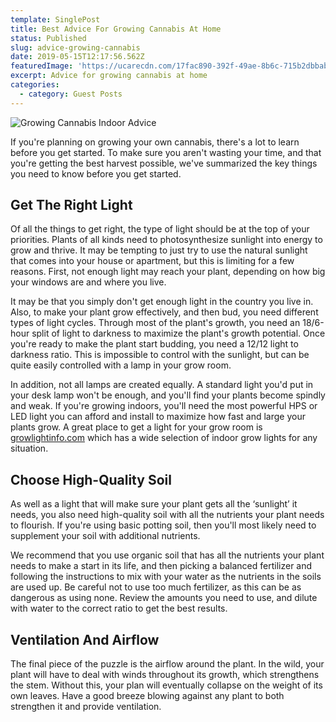 ```yaml
---
template: SinglePost
title: Best Advice For Growing Cannabis At Home
status: Published
slug: advice-growing-cannabis
date: 2019-05-15T12:17:56.562Z
featuredImage: 'https://ucarecdn.com/17fac890-392f-49ae-8b6c-715b2dbbaba5/'
excerpt: Advice for growing cannabis at home
categories:
  - category: Guest Posts
---
```

![Growing Cannabis Indoor Advice](https://ucarecdn.com/da465e10-2299-4bd5-be2e-5e595d83702c/)

If you're planning on growing your own cannabis, there's a lot to learn before you get started. To make sure you aren't wasting your time, and that you're getting the best harvest possible, we've summarized the key things you need to know before you get started.

## Get The Right Light

Of all the things to get right, the type of light should be at the top of your priorities. Plants of all kinds need to photosynthesize sunlight into energy to grow and thrive. It may be tempting to just try to use the natural sunlight that comes into your house or apartment, but this is limiting for a few reasons. First, not enough light may reach your plant, depending on how big your windows are and where you live.

It may be that you simply don't get enough light in the country you live in. Also, to make your plant grow effectively, and then bud, you need different types of light cycles. Through most of the plant's growth, you need an 18/6-hour split of light to darkness to maximize the plant's growth potential. Once you're ready to make the plant start budding, you need a 12/12 light to darkness ratio. This is impossible to control with the sunlight, but can be quite easily controlled with a lamp in your grow room.

In addition, not all lamps are created equally. A standard light you'd put in your desk lamp won't be enough, and you'll find your plants become spindly and weak. If you're growing indoors, you'll need the most powerful HPS or LED light you can afford and install to maximize how fast and large your plants grow. A great place to get a light for your grow room is [growlightinfo.com](https://growlightinfo.com) which has a wide selection of indoor grow lights for any situation.

## Choose High-Quality Soil

As well as a light that will make sure your plant gets all the ‘sunlight’ it needs, you also need high-quality soil with all the nutrients your plant needs to flourish. If you're using basic potting soil, then you'll most likely need to supplement your soil with additional nutrients.

We recommend that you use organic soil that has all the nutrients your plant needs to make a start in its life, and then picking a balanced fertilizer and following the instructions to mix with your water as the nutrients in the soils are used up. Be careful not to use too much fertilizer, as this can be as dangerous as using none. Review the amounts you need to use, and dilute with water to the correct ratio to get the best results.

## Ventilation And Airflow

The final piece of the puzzle is the airflow around the plant. In the wild, your plant will have to deal with winds throughout its growth, which strengthens the stem. Without this, your plan will eventually collapse on the weight of its own leaves. Have a good breeze blowing against any plant to both strengthen it and provide ventilation.
